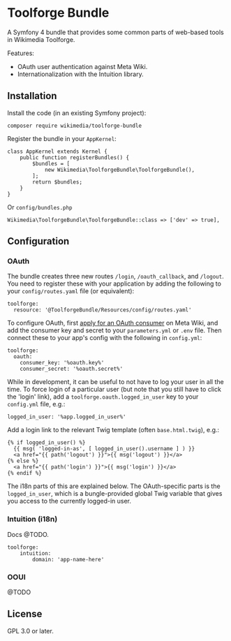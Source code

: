 Toolforge Bundle
================

A Symfony 4 bundle that provides some common parts of web-based tools in Wikimedia Toolforge.

Features:

* OAuth user authentication against Meta Wiki.
* Internationalization with the Intuition library.

## Installation

Install the code (in an existing Symfony project):

    composer require wikimedia/toolforge-bundle

Register the bundle in your `AppKernel`:

    class AppKernel extends Kernel {
        public function registerBundles() {
            $bundles = [
                new Wikimedia\ToolforgeBundle\ToolforgeBundle(),
            ];
            return $bundles;
        }
    }

Or `config/bundles.php`

    Wikimedia\ToolforgeBundle\ToolforgeBundle::class => ['dev' => true],

## Configuration

### OAuth

The bundle creates three new routes `/login`, `/oauth_callback`, and `/logout`.
You need to register these with your application
by adding the following to your `config/routes.yaml` file (or equivalent):

    toolforge:
      resource: '@ToolforgeBundle/Resources/config/routes.yaml'

To configure OAuth, first
[apply for an OAuth consumer](https://meta.wikimedia.org/wiki/Special:OAuthConsumerRegistration/propose)
on Meta Wiki, and add the consumer key and secret to your `parameters.yml` or `.env` file.
Then connect these to your app's config with the following in `config.yml`:

    toolforge:
      oauth:
        consumer_key: '%oauth.key%'
        consumer_secret: '%oauth.secret%'

While in development, it can be useful to not have to log your user in all the time.
To force login of a particular user (but note that you still have to click the 'login' link),
add a `toolforge.oauth.logged_in_user` key to your `config.yml` file, e.g.:

    logged_in_user: '%app.logged_in_user%'

Add a login link to the relevant Twig template (often `base.html.twig`), e.g.:

    {% if logged_in_user() %}
      {{ msg( 'logged-in-as', [ logged_in_user().username ] ) }}
      <a href="{{ path('logout') }}">{{ msg('logout') }}</a>
    {% else %}
      <a href="{{ path('login') }}">{{ msg('login') }}</a>
    {% endif %}

The i18n parts of this are explained below.
The OAuth-specific parts is the `logged_in_user`,
which is a bungle-provided global Twig variable
that gives you access to the currently logged-in user.

### Intuition (i18n)

Docs @TODO.

    toolforge:
        intuition:
            domain: 'app-name-here'

### OOUI

@TODO

## License

GPL 3.0 or later.
